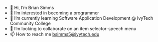 - 👋 Hi, I’m Brian Simms
- 👀 I’m interested in becoming a programmer
- 🌱 I’m currently learning Software Application Development @ IvyTech Community College
- 💞️ I’m looking to collaborate on an item selector-speech menu
- 📫 How to reach me bsimms5@ivytech.edu

<!---
Poppinoutnow/Poppinoutnow is a ✨ special ✨ repository because its `README.md` (this file) appears on your GitHub profile.
You can click the Preview link to take a look at your changes.
--->
